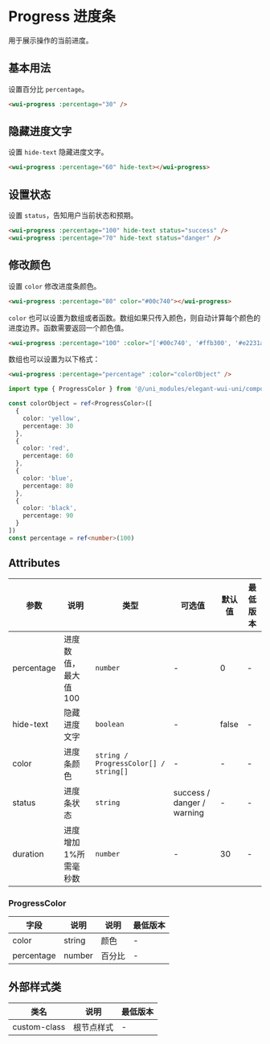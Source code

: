 <frame/>

# Progress 进度条

用于展示操作的当前进度。

## 基本用法

设置百分比 `percentage`。

```html
<wui-progress :percentage="30" />
```

## 隐藏进度文字

设置 `hide-text` 隐藏进度文字。

```html
<wui-progress :percentage="60" hide-text></wui-progress>
```

## 设置状态

设置 `status`，告知用户当前状态和预期。

```html
<wui-progress :percentage="100" hide-text status="success" />
<wui-progress :percentage="70" hide-text status="danger" />
```

## 修改颜色

设置 `color` 修改进度条颜色。

```html
<wui-progress :percentage="80" color="#00c740"></wui-progress>
```

`color` 也可以设置为数组或者函数。数组如果只传入颜色，则自动计算每个颜色的进度边界。函数需要返回一个颜色值。

```html
<wui-progress :percentage="100" :color="['#00c740', '#ffb300', '#e2231a', '#0083ff']" />
```

数组也可以设置为以下格式：

```html
<wui-progress :percentage="percentage" :color="colorObject" />
```

```typescript
import type { ProgressColor } from '@/uni_modules/elegant-wui-uni/components/wui-progress/types'

const colorObject = ref<ProgressColor>([
  {
    color: 'yellow',
    percentage: 30
  },
  {
    color: 'red',
    percentage: 60
  },
  {
    color: 'blue',
    percentage: 80
  },
  {
    color: 'black',
    percentage: 90
  }
])
const percentage = ref<number>(100)
```

## Attributes

| 参数       | 说明                  | 类型                                  | 可选值                     | 默认值 | 最低版本 |
| ---------- | --------------------- | ------------------------------------- | -------------------------- | ------ | -------- |
| percentage | 进度数值，最大值 100  | `number`                              | -                          | 0      | -        |
| hide-text  | 隐藏进度文字          | `boolean`                             | -                          | false  | -        |
| color      | 进度条颜色            | `string / ProgressColor[] / string[]` | -                          | -      | -        |
| status     | 进度条状态            | `string`                              | success / danger / warning | -      | -        |
| duration   | 进度增加 1%所需毫秒数 | `number`                              | -                          | 30     | -        |

### ProgressColor

| 字段       | 说明   | 说明   | 最低版本 |
| ---------- | ------ | ------ | -------- |
| color      | string | 颜色   | -        |
| percentage | number | 百分比 | -        |

## 外部样式类

| 类名         | 说明       | 最低版本 |
| ------------ | ---------- | -------- |
| custom-class | 根节点样式 | -        |
